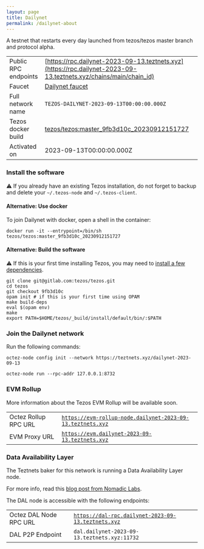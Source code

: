 ```yaml
---
layout: page
title: Dailynet
permalink: /dailynet-about
---
```


A testnet that restarts every day launched from tezos/tezos master branch and protocol alpha.

| | |
|-------|---------------------|
| Public RPC endpoints | [https://rpc.dailynet-2023-09-13.teztnets.xyz](https://rpc.dailynet-2023-09-13.teztnets.xyz/chains/main/chain_id)<br/> |
| Faucet | [Dailynet faucet](https://faucet.dailynet-2023-09-13.teztnets.xyz) |
| Full network name | `TEZOS-DAILYNET-2023-09-13T00:00:00.000Z` |
| Tezos docker build | [tezos/tezos:master_9fb3d10c_20230912151727](https://hub.docker.com/r/tezos/tezos/tags?page=1&ordering=last_updated&name=master_9fb3d10c_20230912151727) |
| Activated on | 2023-09-13T00:00:00.000Z |





### Install the software

⚠️  If you already have an existing Tezos installation, do not forget to backup and delete your `~/.tezos-node` and `~/.tezos-client`.



#### Alternative: Use docker

To join Dailynet with docker, open a shell in the container:

```
docker run -it --entrypoint=/bin/sh tezos/tezos:master_9fb3d10c_20230912151727
```

#### Alternative: Build the software

⚠️  If this is your first time installing Tezos, you may need to [install a few dependencies](https://tezos.gitlab.io/introduction/howtoget.html#setting-up-the-development-environment-from-scratch).

```
git clone git@gitlab.com:tezos/tezos.git
cd tezos
git checkout 9fb3d10c
opam init # if this is your first time using OPAM
make build-deps
eval $(opam env)
make
export PATH=$HOME/tezos/_build/install/default/bin/:$PATH
```

### Join the Dailynet network

Run the following commands:

```
octez-node config init --network https://teztnets.xyz/dailynet-2023-09-13

octez-node run --rpc-addr 127.0.0.1:8732
```


### EVM Rollup

More information about the Tezos EVM Rollup will be available soon.

| | |
|-------|---------------------|
| Octez Rollup RPC URL | [`https://evm-rollup-node.dailynet-2023-09-13.teztnets.xyz`](https://evm-rollup-node.dailynet-2023-09-13.teztnets.xyz/global/block/head) |
| EVM Proxy URL | [`https://evm.dailynet-2023-09-13.teztnets.xyz`](https://evm.dailynet-2023-09-13.teztnets.xyz) |




### Data Availability Layer

The Teztnets baker for this network is running a Data Availability Layer node.

For more info, read this [blog post from Nomadic Labs](https://research-development.nomadic-labs.com/data-availability-layer-tezos.html).

The DAL node is accessible with the following endpoints:

| | |
|-------|---------------------|
| Octez DAL Node RPC URL | [`https://dal-rpc.dailynet-2023-09-13.teztnets.xyz`](https://dal-rpc.dailynet-2023-09-13.teztnets.xyz) |
| DAL P2P Endpoint | `dal.dailynet-2023-09-13.teztnets.xyz:11732` |




